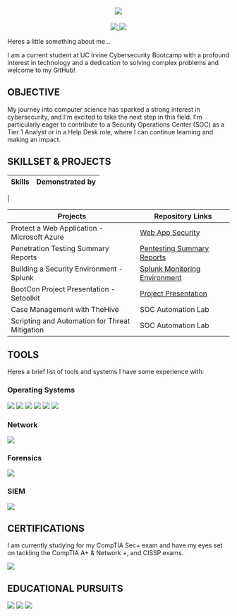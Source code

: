 <h1 align="center">
    <img src="https://readme-typing-svg.herokuapp.com/?font=Righteous&size=35&center=true&vCenter=true&width=400&height=70&duration=3000&lines=Hi+There!+👋;+I'm+Carl!;" />
</h1>
<div align="center"> 
  <a href="mailto:johnson.carlalexander@gmail.com">
    <img src="https://img.shields.io/badge/Gmail-333333?style=for-the-badge&logo=gmail&logoColor=red" />
  </a>
  <a href="https://linkedin.com/in/johnsoncarlalexander">
    <img src="https://img.shields.io/badge/LinkedIn-0077B5?style=for-the-badge&logo=linkedin&logoColor=white" target="_blank" />
  </a>
</div>

Heres a little something about me...

I am a current student at UC Irvine Cybersecurity Bootcamp with a profound interest in technology and a dedication to solving complex problems and welcome to my GitHub!

## OBJECTIVE

My journey into computer science has sparked a strong interest in cybersecurity, and I'm excited to take the next step in this field. I'm particularly eager to contribute to a Security Operations Center (SOC) as a Tier 1 Analyst or in a Help Desk role, where I can continue learning and making an impact.

## SKILLSET & PROJECTS
| Skills                                         | Demonstrated by         |
|-----------------------------------------------|----------------------------|
| 

| Projects                                      | Repository Links         |
|-----------------------------------------------|----------------------------|
| Protect a Web Application - Microsoft Azure   | <a href="https://github.com/Carljo32/Web_app_security">Web App Security</a>|
| Penetration Testing Summary Reports           | <a href="https://github.com/Carljo32/Pen_testing_Summary">Pentesting Summary Reports</a>|
| Building a Security Environment - Splunk      | <a href="https://github.com/Carljo32/Splunk_Monitoring_Evn"> Splunk Monitoring Environment</a>|
| BootCon Project Presentation - Setoolkit      | <a href="https://github.com/Carljo32/"> Project Presentation</a>|
| Case Management with TheHive                  | SOC Automation Lab|
| Scripting and Automation for Threat Mitigation | SOC Automation Lab|

## TOOLS
Heres a brief list of tools and systems I have some experience with: 

### Operating Systems
<div> 
    <img src="https://img.shields.io/badge/-Ubuntu-E95420?&style=for-the-badge&logo=Ubuntu&logoColor=white" />
    <img src="https://img.shields.io/badge/-Kali_Linux-557C94?&style=for-the-badge&logo=Kali-Linux&logoColor=white" />
    <img src="https://img.shields.io/badge/-macOS-000000?&style=for-the-badge&logo=apple&logoColor=white" />
    <img src="https://img.shields.io/badge/-Windows_OS-0078D6?&style=for-the-badge&logo=windows&logoColor=white" />
    <img src="https://img.shields.io/badge/-Android-3DDC84?&style=for-the-badge&logo=android&logoColor=white" />
    <img src="https://img.shields.io/badge/-iOS-000000?&style=for-the-badge&logo=apple&logoColor=white" />


</div>

### Network
<div>
    <img src="https://img.shields.io/badge/-Wireshark-1679A7?&style=for-the-badge&logo=Wireshark&logoColor=white" />
    
</div>

### Forensics
<div>
    <img src="https://img.shields.io/badge/-Autopsy-055B8C?&style=for-the-badge&logo=Autopsy&logoColor=white" />

</div>

### SIEM
<div>
    <img src="https://img.shields.io/badge/-Splunk-000000?&style=for-the-badge&logo=Splunk&logoColor=white" />


</div>

## CERTIFICATIONS
I am currently studying for my CompTIA Sec+ exam and have my eyes set on  tackling the CompTIA A+ & Network +, and CISSP exams.
<div>
    <img src="https://img.shields.io/badge/-Security%2B-FF0000?&style=for-the-badge&logo=CompTIA&logoColor=white" />


</div>

## EDUCATIONAL PURSUITS
<div>
    <img src="https://img.shields.io/badge/-UCI_Cybersecurity_Boot_Camp-0066A1?&style=for-the-badge&logo=University-of-California-Irvine&logoColor=white" />
    <img src="https://img.shields.io/badge/-CSU_Fullerton-0057B8?&style=for-the-badge&logo=California-State-University-Fullerton&logoColor=white" />
    <img src="https://img.shields.io/badge/-Coursera-0056D2?&style=for-the-badge&logo=Coursera&logoColor=white" />

</div>


